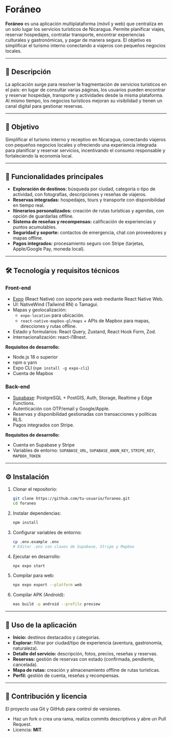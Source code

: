 # Foráneo

**Foráneo** es una aplicación multiplataforma (móvil y web) que centraliza en un solo lugar los servicios turísticos de Nicaragua. Permite planificar viajes, reservar hospedajes, contratar transporte, encontrar experiencias culturales y gastronómicas, y pagar de manera segura. El objetivo es simplificar el turismo interno conectando a viajeros con pequeños negocios locales.

---

## 🚀 Descripción
La aplicación surge para resolver la fragmentación de servicios turísticos en el país: en lugar de consultar varias páginas, los usuarios pueden encontrar y reservar hospedaje, transporte y actividades desde la misma plataforma. Al mismo tiempo, los negocios turísticos mejoran su visibilidad y tienen un canal digital para gestionar reservas.

---

## 🎯 Objetivo
Simplificar el turismo interno y receptivo en Nicaragua, conectando viajeros con pequeños negocios locales y ofreciendo una experiencia integrada para planificar y reservar servicios, incentivando el consumo responsable y fortaleciendo la economía local.

---

## 📌 Funcionalidades principales
- **Exploración de destinos:** búsqueda por ciudad, categoría o tipo de actividad, con fotografías, descripciones y reseñas de viajeros.
- **Reservas integradas:** hospedajes, tours y transporte con disponibilidad en tiempo real.
- **Itinerarios personalizados:** creación de rutas turísticas y agendas, con opción de guardarlas offline.
- **Sistema de reseñas y recompensas:** calificación de experiencias y puntos acumulables.
- **Seguridad y soporte:** contactos de emergencia, chat con proveedores y mapas offline.
- **Pagos integrados:** procesamiento seguro con Stripe (tarjetas, Apple/Google Pay, moneda local).

---

## 🛠️ Tecnología y requisitos técnicos

### Front-end
- [Expo](https://expo.dev/) (React Native) con soporte para web mediante React Native Web.
- UI: NativeWind (Tailwind RN) o Tamagui.
- Mapas y geolocalización:
  - `expo-location` para ubicación.
  - `react-native-mapbox-gl/maps` + APIs de Mapbox para mapas, direcciones y rutas offline.
- Estado y formularios: React Query, Zustand, React Hook Form, Zod.
- Internacionalización: react-i18next.

**Requisitos de desarrollo:**
- Node.js 18 o superior
- npm o yarn
- Expo CLI (`npm install -g expo-cli`)
- Cuenta de Mapbox

### Back-end
- [Supabase](https://supabase.com/): PostgreSQL + PostGIS, Auth, Storage, Realtime y Edge Functions.
- Autenticación con OTP/email y Google/Apple.
- Reservas y disponibilidad gestionadas con transacciones y políticas RLS.
- Pagos integrados con Stripe.

**Requisitos de desarrollo:**
- Cuenta en Supabase y Stripe
- Variables de entorno: `SUPABASE_URL`, `SUPABASE_ANON_KEY`, `STRIPE_KEY`, `MAPBOX_TOKEN`

---

## ⚙️ Instalación

1. Clonar el repositorio:
   ```bash
   git clone https://github.com/tu-usuario/foraneo.git
   cd foraneo
   ```

2. Instalar dependencias:
   ```bash
   npm install
   ```

3. Configurar variables de entorno:
   ```bash
   cp .env.example .env
   # Editar .env con claves de Supabase, Stripe y Mapbox
   ```

4. Ejecutar en desarrollo:
   ```bash
   npx expo start
   ```

5. Compilar para web:
   ```bash
   npx expo export --platform web
   ```

6. Compilar APK (Android):
   ```bash
   eas build -p android --profile preview
   ```

---

## 📱 Uso de la aplicación
- **Inicio:** destinos destacados y categorías.
- **Explorar:** filtrar por ciudad/tipo de experiencia (aventura, gastronomía, naturaleza).
- **Detalle del servicio:** descripción, fotos, precios, reseñas y reservas.
- **Reservas:** gestión de reservas con estado (confirmada, pendiente, cancelada).
- **Mapa de rutas:** creación y almacenamiento offline de rutas turísticas.
- **Perfil:** gestión de cuenta, reseñas y recompensas.

---

## 🤝 Contribución y licencia
El proyecto usa Git y GitHub para control de versiones.
- Haz un fork o crea una rama, realiza commits descriptivos y abre un Pull Request.
- Licencia: **MIT**.

